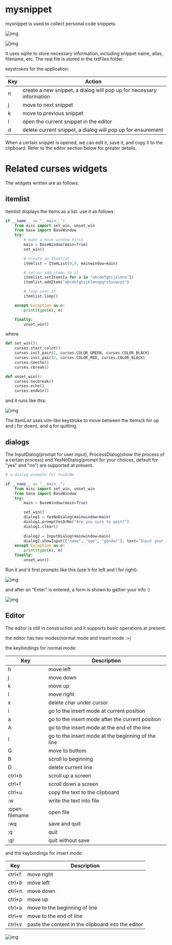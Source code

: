 mysnippet
===
mysnippet is used to collect personal code snippets.

![img](http://i12.tietuku.com/87dd3f4f0b5ae137.png)

![img](http://i12.tietuku.com/2f072b54c806e841.png)

It uses sqlite to store necessary information, including snippet name, alias, filename, etc. The real file is stored in the txtFiles folder.

keystrokes for the application:

|Key|Action|
|---|---|
|n|create a new snippet, a dialog will pop up for necessary information|
|j|move to next snippet|
|k|move to previous snippet|
|l|open the current snippet in the editor|
|d|delete current snippet, a dialog will pop up for ensurement|

When a certain snippet is opened, we can edit it, save it, and copy it to the clipboard. Refer to the editor section below for greater details.

# Related curses widgets
The widgets written are as follows:

## itemlist
Itemlist displays the items as a list. use it as follows:

```python
if __name__ == "__main__":
    from misc import set_win, unset_win
    from base import BaseWindow
    try:
        # make a main window first
        main = BaseWindow(main=True)
        set_win()

        # create an Itemlist
        itemlist = ItemList(0,0, mainwindow=main)

        # set or add items to it
        itemlist.setItem([a for a in "abcdefghijklmno"])
        itemlist.addItem("abcdefghijklmnopqrstuvwxyz")

        # loop over it
        itemlist.loop()

    except Exception as e:
        print(type(e), e)

    finally:
        unset_win()
```
where

```python
def set_win():
    curses.start_color()
    curses.init_pair(1, curses.COLOR_GREEN, curses.COLOR_BLACK)
    curses.init_pair(2, curses.COLOR_RED, curses.COLOR_BLACK)
    curses.noecho()
    curses.cbreak()

def unset_win():
    curses.nocbreak()
    curses.echo()
    curses.endwin()
```

and it runs like this:

![img](http://i12.tietuku.com/0e97635b462b2922s.png)

The ItemList uses vim-like keystroke to move between the items(k for up and j for down), and q for quitting.

## dialogs
The InputDialog(prompt for user input), ProcessDialog(show the process of a certain process) and YesNoDialog(prompt for your choices, default for "yes" and "no") are supported at present.

```python
# a dialog example for YesOrNo

if __name__ == "__main__":
    from misc import set_win, unset_win
    from base import BaseWindow
    try:
        main = BaseWindow(main=True)

        set_win()
        dialog1 = YesNoDialog(mainwindow=main)
        dialog1.promptYesOrNo("Are you sure to quit?")
        dialog1.clear()
        
        dialog2 = InputDialog(mainwindow=main)
        dialog2.showInput(["name", "age", "gender"], text="Input your infomation:")
    except Exception as e:
        print(type(e), e)
    finally:
        unset_win()

```

Run it and it first prompts like this (use h for left and l for right):

![img](http://i12.tietuku.com/37e49158cd5bf189s.png)

and after an "Enter" is entered, a form is shown to gather your info :)

![img](http://i12.tietuku.com/907c4752f0ad45c6s.png)


## Editor
The editor is still in construction and it supports basic operations at present.

the editor has two modes(normal mode and insert mode :>)

the keybindings for normal mode:

|Key|Description|
|----|----|
|h|move left|
|j|move down|
|k|move up|
|l|move right|
|x|delete char under cursor|
|i|go to the insert mode at current position|
|a|go to the insert mode after the current position|
|A|go to the insert mode at the end of the line|
|I|go to the insert mode at the beginning of the line|
|G|move to bottom|
|B|scroll to beginning|
|D|delete current line|
|ctrl+b|scroll up a screen|
|ctrl+f|scroll down a screen|
|ctrl+u|copy the text to the clipboard|
|:w|write the text into file|
|:open filename|open file|
|:wq|save and quit|
|:q|quit|
|:q!|quit without save|

and the keybindings for insert mode:

|Key|Description|
|---|---|
|ctrl+f|move right|
|ctrl+b|move left|
|ctrl+n|move down|
|ctrl+p|move up|
|ctrl+a|move to the beginning of line|
|ctrl+e|move to the end of line|
|ctrl+v|paste the content in the clipboard into the editor|

![img](http://i12.tietuku.com/b3f45c8867f3b135.png)
